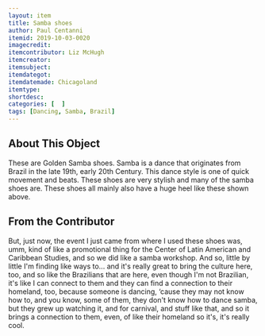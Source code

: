 ```yaml
---
layout: item
title: Samba shoes
author: Paul Centanni
itemid: 2019-10-03-0020
imagecredit: 
itemcontributor: Liz McHugh
itemcreator: 
itemsubject: 
itemdategot: 
itemdatemade: Chicagoland
itemtype: 
shortdesc: 
categories: [  ]
tags: [Dancing, Samba, Brazil]
---
```

## About This Object

These are Golden Samba shoes.  Samba is a dance that originates from Brazil in the late 19th, early 20th Century.  This dance style is one of quick movement and beats. These shoes are very stylish and many of the samba shoes are.  These shoes all mainly also have a huge heel like these shown above.

## From the Contributor

But, just now, the event I just came from where I used these shoes was, umm, kind of like a promotional thing for the Center of Latin American and Caribbean Studies, and so we did like a samba workshop. And so, little by little I'm finding like ways to... and it's really great to bring the culture here, too, and so like the Brazilians that are here, even though I'm not Brazilian, it's like I can connect to them and they can find a connection to their homeland, too, because someone is dancing, ‘cause they may not know how to, and you know, some of them, they don't know how to dance samba, but they grew up watching it, and for carnival, and stuff like that, and so it brings a connection to them, even, of like their homeland so it's, it's really cool.
